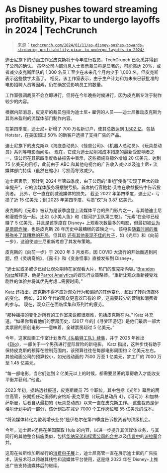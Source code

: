 <!--yml

类别：未分类

日期：2024-05-27 14:40:33

-->

# As Disney pushes toward streaming profitability, Pixar to undergo layoffs in 2024 | TechCrunch

> 来源：[`techcrunch.com/2024/01/11/as-disney-pushes-towards-streaming-profitability-pixar-to-undergo-layoffs-in-2024/`](https://techcrunch.com/2024/01/11/as-disney-pushes-towards-streaming-profitability-pixar-to-undergo-layoffs-in-2024/)

迪士尼旗下的动画工作室皮克斯将于今年进行裁员，TechCrunch 已获悉并得到了公司的确认。 虽然公司内部消息人士表示裁员将是显著的，可能高达 20%，或者减少皮克斯团队的 1,300 名员工至少在未来几个月内少于 1,000 名，但皮克斯表示这些数字太高了。 相反，该工作室表示，由于生产计划和为未来已获批准的电影招聘人员等因素，仍在确定受影响员工的数量。

工作室强调裁员不会立即进行，但将在今年晚些时候进行，因为皮克斯专注于制作较少的内容。

根据内部消息，皮克斯的裁员包括为迪士尼+ 雇佣的人员——迪士尼推动皮克斯为其尚未盈利的流媒体部门制作内容。

在第四季度，迪士尼+ 新增了 700 万名新订户，使其总数达到 [1.502 亿](https://thewaltdisneycompany.com/the-walt-disney-company-reports-fourth-quarter-and-full-year-earnings-for-fiscal-2023/)，包括 Hotstar，在美国超过 50% 的新客户选择了支持广告的产品。

迪士尼旗下的皮克斯以《海底总动员》、《怪兽公司》、《机器人总动员》、《玩具总动员》系列等电影而闻名。 现在，它成为迪士尼削减成本措施的最新受影响者之一，该公司在其第四季度收益报告中表示，这些措施将额外增加 20 亿美元，达到 75 亿美元的目标，此前由于 ABC 和其他电视台的广告收入减少以及迪士尼+ 流媒体部门持续（虽然在缩小）亏损而导致减少。

迪士尼表示，预计到 2024 年第四季度，由于公司的“重组”使得“实现了巨大的效率提升”，它的流媒体服务将摆脱亏损，首席执行官鲍勃·艾格在收益报告中告诉投资者。 此外，它一直在削减流媒体的损失。 截至 2022 年第四季度，迪士尼+ 亏损了近 15 亿美元；到 2023 年第四季度，亏损“仅”为 3.87 亿美元。

皮克斯的《元素》被认为是该季度登上流媒体平台的热门影片之一，与其他迪士尼和漫威作品一起，比如《小美人鱼》和《银河护卫队第三卷》。“元素”在全球已经赚了 5 亿美元，并且是该季度在 Disney+ 上观看次数最多的电影，但最初被[认为是票房炸弹](https://variety.com/2023/film/news/elemental-box-office-bomb-pixar-1235648044/)，也是皮克斯 28 年历史中最糟糕的首映之一。 该电影[随着时间的推移弥补了其糟糕的开局](https://www.nytimes.com/2023/10/03/business/media/elemental-pixar-box-office.html)，但其后 [还有其他表现不佳的片子](https://screenrant.com/pixar-box-office-bombs-explained/)，如《光年》和《向前一步》，这迫使迪士尼重新考虑了其发布策略。

皮克斯的《向前一步》于 2020 年 3 月发布，因 COVID 大流行的开始而遇到问题，但《灵魂奇旅》、《露卡》和《变身怪事》直接发布到 Disney+。

“迪士尼或多或少已经让观众期待在家观看大片，热门的皮克斯内容。”[Brandon Katz](https://www.linkedin.com/in/katzb/)解释道，他是[Parrot Analytics](https://www.parrotanalytics.com/)的娱乐行业策略师。“重新让观众重新接受戏剧性的体验并将其优先考虑...需要时间。”

Katz 还指出，皮克斯不得不应对观众行为和偏好的其他变化，超出了转向流媒体的变化。 例如，2010 年代的观众更喜欢已有的 IP，这需要较少的营销和消费者的参与。 现在，观众正在面临续集和系列片的疲劳。

“那种摇摆的变化对所有的工作室来说都很艰难，包括皮克斯在内。” Katz 补充道。“如果你看看他们的票房历史，[2017 年的]《寻梦环游记》是他们最后一部大卖票房的原创电影——意味着，全球票房超过 5 亿美元。”

今年，这家动画工作室计划发布[《头脑特工队》续集](https://www.youtube.com/watch?v=VWavstJydZU)，并于 2025 年推出《[Elio](https://www.rottentomatoes.com/m/elio)》，一部关于一个男孩进行星际冒险的新电影。 Katz 指出，这种步伐有助于保持皮克斯的预算在控制范围内，该预算往往在每部电影周围约 2 亿美元左右。 其他动画公司的预算较小，如光线动画的 7500 万至 1 亿美元，梦工厂的 7000 万至 1.45 亿美元。

“每一部电影，当它们达到 2 亿美元以上的时候，都需要显著的票房收入才能收支平衡并获利，”他说。

2023 年初，据路透社报道，皮克斯裁员 75 个职位，其中包括《光年》幕后的两位高管，长期担任动画师的安格斯·麦克莱恩（《玩具总动员 4》，《可可》）和加林·萨斯曼，后者自从最初的《玩具总动员》以来一直在皮克斯工作。 这些裁员是伊格尔计划中的一部分，该计划旨在减少 7000 个工作岗位和 55 亿美元的成本。

“将流媒体转化为盈利增长业务”是伊格尔在第四季度告诉投资者的顶级机会。

今年，迪士尼+还将在美国获取 Hulu 的内容，以进一步提升其流媒体业务，与其同行的其他整合措施类似，包括[华纳兄弟和探索公司的合并](https://techcrunch.com/2022/04/11/the-warner-bros-discovery-deal-has-officially-closed/)以及[传言中](https://deadline.com/2024/01/paramount-skydance-national-amusements-all-cash-bid-1235710804/)的[派拉蒙](https://www.axios.com/2023/12/20/warner-bros-paramount-merger-discovery-streaming)合并。

这周在拉斯维加斯举行的[消费电子展](https://thewaltdisneycompany.com/disney-advertising-ces/)上，迪士尼高管一直在展示迪士尼的广告技术，该技术可以跨越其线性和流媒体平台使用，这是继 2023 年在 Disney+上推出广告支持流媒体后的继续。
